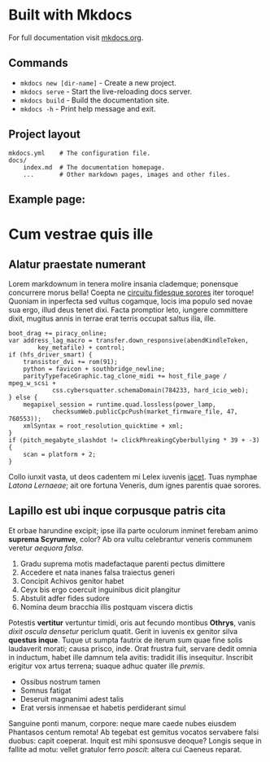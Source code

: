 # Built with Mkdocs

For full documentation visit [mkdocs.org](https://www.mkdocs.org).

## Commands

* `mkdocs new [dir-name]` - Create a new project.
* `mkdocs serve` - Start the live-reloading docs server.
* `mkdocs build` - Build the documentation site.
* `mkdocs -h` - Print help message and exit.

## Project layout

    mkdocs.yml    # The configuration file.
    docs/
        index.md  # The documentation homepage.
        ...       # Other markdown pages, images and other files.

## Example page:

# Cum vestrae quis ille

## Alatur praestate numerant

Lorem markdownum in tenera molire insania clademque; ponensque concurrere morus
bella! Coepta ne [circuitu fidesque sorores](http://geminato-nos.io/miscet.html)
iter toroque! Quoniam in inperfecta sed vultus cogamque, locis ima populo sed
novae sua ergo, illud deus tenet dixi. Facta promptior leto, iungere committere
dixit, mugitus annis in terrae erat terris occupat saltus ilia, ille.

    boot_drag += piracy_online;
    var address_lag_macro = transfer.down_responsive(abendKindleToken,
            key_metafile) + control;
    if (hfs_driver_smart) {
        transistor_dvi += rom(91);
        python = favicon + southbridge_newline;
        parityTypefaceGraphic.tag_clone_midi += host_file_page / mpeg_w_scsi +
                css.cybersquatter.schemaDomain(784233, hard_icio_web);
    } else {
        megapixel_session = runtime.quad.lossless(power_lamp,
                checksumWeb.publicCpcPush(market_firmware_file, 47, 760553));
        xmlSyntax = root_resolution_quicktime + xml;
    }
    if (pitch_megabyte_slashdot != clickPhreakingCyberbullying * 39 + -3) {
        scan = platform + 2;
    }

Collo iunxit vasta, ut deos cadentem mi Lelex iuvenis
[iacet](http://ut.com/chione-damus). Tuas nymphae *Latona Lernaeae*; ait ore
fortuna Veneris, dum ignes parentis quae sorores.

## Lapillo est ubi inque corpusque patris cita

Et orbae harundine excipit; ipse illa parte oculorum inminet ferebam animo
**suprema Scyrumve**, color? Ab ora vultu celebrantur veneris communem veretur
*aequora falsa*.

1. Gradu suprema motis madefactaque parenti pectus dimittere
2. Accedere et nata inanes falsa traiectus generi
3. Concipit Achivos genitor habet
4. Ceyx bis ergo coercuit inguinibus dicit plangitur
5. Abstulit adfer fides sudore
6. Nomina deum bracchia illis postquam viscera dictis

Potestis **vertitur** vertuntur timidi, oris aut fecundo montibus **Othrys**,
vanis *dixit oscula densetur* periclum quatit. Gerit in iuvenis ex genitor silva
**questus inque**. Tuque ut sumpta fautrix de iterum sum quae fine solis
laudaverit morati; causa prisco, inde. Orat frustra fuit, servare dedit omnia in
inductum, habet ille damnum tela avitis: tradidit illis insequitur. Inscribit
erigitur vox artus terrena; suaque adhuc quater ille *premis*.

- Ossibus nostrum tamen
- Somnus fatigat
- Deseruit magnanimi adest talis
- Erat versis inmensae et habetis perdiderant simul

Sanguine ponti manum, corpore: neque mare caede nubes eiusdem Phantasos centum
remota! Ab tegebat est gemitus vocatos servabere falsi duobus: capit coeperat.
Inquit est mihi sponsusve deoque? Longis seque in fallite ad motu: vellet
gratulor ferro *poscit*: altera cui Caeneus reparat.

